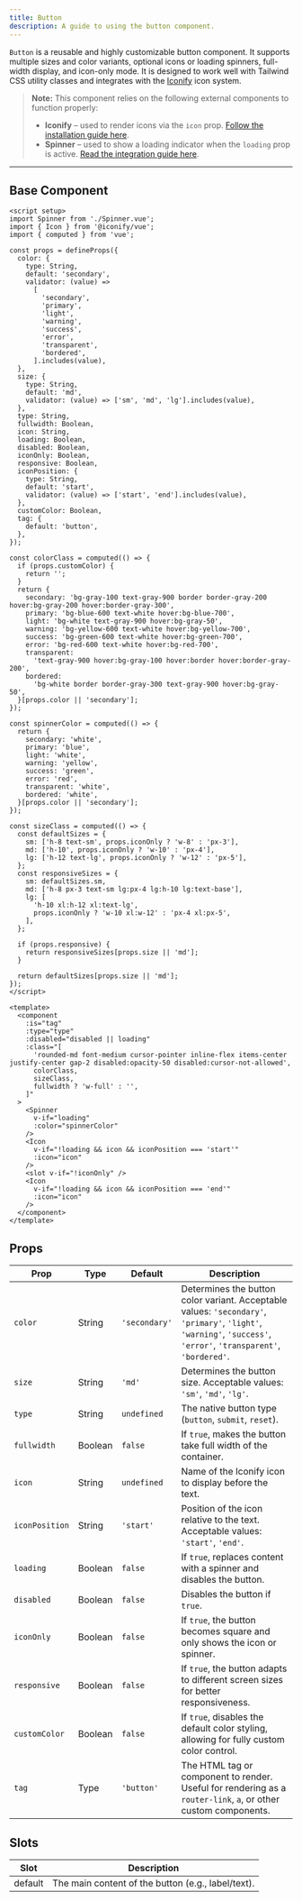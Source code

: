 ```yaml
---
title: Button  
description: A guide to using the button component.
---
```


`Button` is a reusable and highly customizable button component. It supports multiple sizes and color variants, optional icons or loading spinners, full-width display, and icon-only mode. It is designed to work well with Tailwind CSS utility classes and integrates with the [Iconify](https://iconify.design/) icon system.

> **Note:** This component relies on the following external components to function properly:
> * **Iconify** – used to render icons via the `icon` prop. [Follow the installation guide here](https://iconify.design/docs/icon-components/vue/).
> * **Spinner** – used to show a loading indicator when the `loading` prop is active. [Read the integration guide here](/components/spinner).

---

## Base Component

```vue
<script setup>
import Spinner from './Spinner.vue';
import { Icon } from '@iconify/vue';
import { computed } from 'vue';

const props = defineProps({
  color: {
    type: String,
    default: 'secondary',
    validator: (value) =>
      [
        'secondary',
        'primary',
        'light',
        'warning',
        'success',
        'error',
        'transparent',
        'bordered',
      ].includes(value),
  },
  size: {
    type: String,
    default: 'md',
    validator: (value) => ['sm', 'md', 'lg'].includes(value),
  },
  type: String,
  fullwidth: Boolean,
  icon: String,
  loading: Boolean,
  disabled: Boolean,
  iconOnly: Boolean,
  responsive: Boolean,
  iconPosition: {
    type: String,
    default: 'start',
    validator: (value) => ['start', 'end'].includes(value),
  },
  customColor: Boolean,
  tag: {
    default: 'button',
  },
});

const colorClass = computed(() => {
  if (props.customColor) {
    return '';
  }
  return {
    secondary: 'bg-gray-100 text-gray-900 border border-gray-200 hover:bg-gray-200 hover:border-gray-300',
    primary: 'bg-blue-600 text-white hover:bg-blue-700',
    light: 'bg-white text-gray-900 hover:bg-gray-50',
    warning: 'bg-yellow-600 text-white hover:bg-yellow-700',
    success: 'bg-green-600 text-white hover:bg-green-700',
    error: 'bg-red-600 text-white hover:bg-red-700',
    transparent:
      'text-gray-900 hover:bg-gray-100 hover:border hover:border-gray-200',
    bordered:
      'bg-white border border-gray-300 text-gray-900 hover:bg-gray-50',
  }[props.color || 'secondary'];
});

const spinnerColor = computed(() => {
  return {
    secondary: 'white',
    primary: 'blue',
    light: 'white',
    warning: 'yellow',
    success: 'green',
    error: 'red',
    transparent: 'white',
    bordered: 'white',
  }[props.color || 'secondary'];
});

const sizeClass = computed(() => {
  const defaultSizes = {
    sm: ['h-8 text-sm', props.iconOnly ? 'w-8' : 'px-3'],
    md: ['h-10', props.iconOnly ? 'w-10' : 'px-4'],
    lg: ['h-12 text-lg', props.iconOnly ? 'w-12' : 'px-5'],
  };
  const responsiveSizes = {
    sm: defaultSizes.sm,
    md: ['h-8 px-3 text-sm lg:px-4 lg:h-10 lg:text-base'],
    lg: [
      'h-10 xl:h-12 xl:text-lg',
      props.iconOnly ? 'w-10 xl:w-12' : 'px-4 xl:px-5',
    ],
  };

  if (props.responsive) {
    return responsiveSizes[props.size || 'md'];
  }

  return defaultSizes[props.size || 'md'];
});
</script>

<template>
  <component
    :is="tag"
    :type="type"
    :disabled="disabled || loading"
    :class="[
      'rounded-md font-medium cursor-pointer inline-flex items-center justify-center gap-2 disabled:opacity-50 disabled:cursor-not-allowed',
      colorClass,
      sizeClass,
      fullwidth ? 'w-full' : '',
    ]"
  >
    <Spinner
      v-if="loading"
      :color="spinnerColor"
    />
    <Icon
      v-if="!loading && icon && iconPosition === 'start'"
      :icon="icon"
    />
    <slot v-if="!iconOnly" />
    <Icon
      v-if="!loading && icon && iconPosition === 'end'"
      :icon="icon"
    />
  </component>
</template>
```

## Props

| Prop           | Type    | Default       | Description                                                                                                                                                        |
| -------------- | ------- | ------------- | ------------------------------------------------------------------------------------------------------------------------------------------------------------------ |
| `color`        | String  | `'secondary'` | Determines the button color variant. Acceptable values: `'secondary'`, `'primary'`, `'light'`, `'warning'`, `'success'`, `'error'`, `'transparent'`, `'bordered'`. |
| `size`         | String  | `'md'`        | Determines the button size. Acceptable values: `'sm'`, `'md'`, `'lg'`.                                                                                             |
| `type`         | String  | `undefined`   | The native button type (`button`, `submit`, `reset`).                                                                                                              |
| `fullwidth`    | Boolean | `false`       | If `true`, makes the button take full width of the container.                                                                                                      |
| `icon`         | String  | `undefined`   | Name of the Iconify icon to display before the text.                                                                                                               |
| `iconPosition` | String  | `'start'`     | Position of the icon relative to the text. Acceptable values: `'start'`, `'end'`.                                                                                  |
| `loading`      | Boolean | `false`       | If `true`, replaces content with a spinner and disables the button.                                                                                                |
| `disabled`     | Boolean | `false`       | Disables the button if `true`.                                                                                                                                     |
| `iconOnly`     | Boolean | `false`       | If `true`, the button becomes square and only shows the icon or spinner.                                                                                           |
| `responsive`   | Boolean | `false`       | If `true`, the button adapts to different screen sizes for better responsiveness.                                                                                  |
| `customColor`  | Boolean | `false`       | If `true`, disables the default color styling, allowing for fully custom color control.                                                                            |
| `tag`          | Type    | `'button'`    | The HTML tag or component to render. Useful for rendering as a `router-link`, `a`, or other custom components.                                                     |

## Slots

| Slot    | Description                                        |
| ------- | -------------------------------------------------- |
| default | The main content of the button (e.g., label/text). |